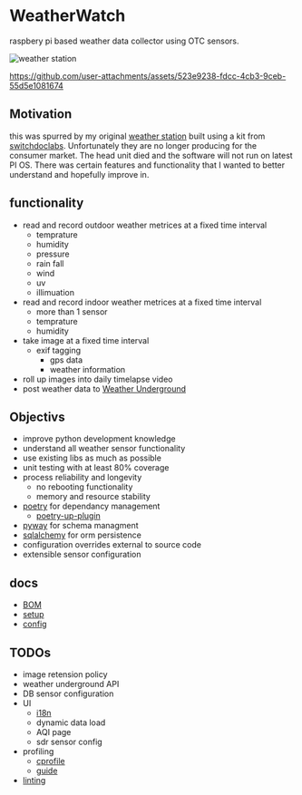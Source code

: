# WeatherWatch
raspbery pi based weather data collector using OTC sensors.

![weather station](docs/img/station_full.jpg?raw=true)



https://github.com/user-attachments/assets/523e9238-fdcc-4cb3-9ceb-55d5e1081674



## Motivation
this was spurred by my original [weather station](https://github.com/tim-oe/SkyWeather2) built using a kit from [switchdoclabs](https://github.com/switchdoclabs/SDL_Pi_SkyWeather2). Unfortunately they are no longer producing for the consumer market. The head unit died and the software will not run on latest PI OS. There was certain features and functionality that I wanted to better understand and hopefully improve in.

## functionality
- read and record outdoor weather metrices at a fixed time interval
    - temprature
    - humidity
    - pressure
    - rain fall
    - wind
    - uv
    - illimuation 
- read and record indoor weather metrices at a fixed time interval
    - more than 1 sensor
    - temprature
    - humidity
- take image at a fixed time interval
    - exif tagging
        - gps data
        - weather information
- roll up images into daily timelapse video        
- post weather data to [Weather Underground](https://support.weather.com/s/article/PWS-Upload-Protocol?language=en_US)

## Objectivs
- improve python development knowledge
- understand all weather sensor functionality 
- use existing libs as much as possible
- unit testing with at least 80% coverage
- process reliability and longevity
    - no rebooting functionality
    - memory and resource stability
- [poetry](https://python-poetry.org/docs/) for dependancy management
    - [poetry-up-plugin](https://github.com/MousaZeidBaker/poetry-plugin-up)
- [pyway](https://github.com/sergiosbx/pyway) for schema managment
- [sqlalchemy](https://docs.sqlalchemy.org/en/20/) for orm persistence
- configuration overrides external to source code
- extensible sensor configuration

## docs
- [BOM](/docs/BOM.md)
- [setup](/docs/SETUP.md)
- [config](/docs/CONFIG.md)

## TODOs
- image retension policy
- weather underground API
- DB sensor configuration    
- UI
    - [i18n](https://github.com/marcanuy/python-i18n-skel)
    - dynamic data load
    - AQI page
    - sdr sensor config
- profiling
    - [cprofile](https://docs.python.org/3/library/profile.html#module-cProfile)
    - [guide](https://www.turing.com/kb/python-code-with-cprofile)
- [linting](https://github.com/pylint-dev/pylint)
